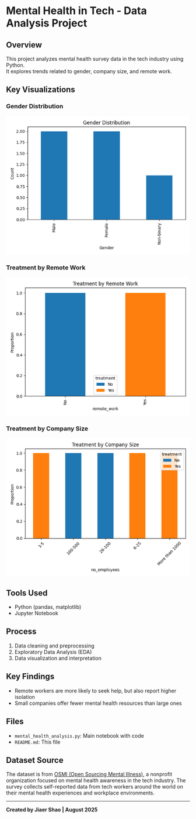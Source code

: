 # Mental Health in Tech - Data Analysis Project

## Overview
This project analyzes mental health survey data in the tech industry using Python.  
It explores trends related to gender, company size, and remote work.

## Key Visualizations

### Gender Distribution
![Gender Distribution](gender_distribution.png)

### Treatment by Remote Work
![Remote Work](remote_treatment.png)

### Treatment by Company Size
![Company Size](company_treatment.png)

## Tools Used
- Python (pandas, matplotlib)
- Jupyter Notebook

## Process
1. Data cleaning and preprocessing
2. Exploratory Data Analysis (EDA)
3. Data visualization and interpretation

## Key Findings
- Remote workers are more likely to seek help, but also report higher isolation
- Small companies offer fewer mental health resources than large ones

## Files
- `mental_health_analysis.py`: Main notebook with code
- `README.md`: This file

## Dataset Source

The dataset is from [OSMI (Open Sourcing Mental Illness)](https://osmihelp.org/), a nonprofit organization focused on mental health awareness in the tech industry. The survey collects self-reported data from tech workers around the world on their mental health experiences and workplace environments.

---

**Created by Jiaer Shao | August 2025**

